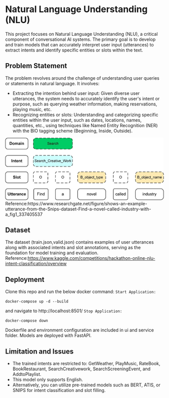 # Natural Language Understanding (NLU)
This project focuses on Natural Language Understanding (NLU), a critical component of conversational AI systems. The primary goal is to develop and train models that can accurately interpret user input (utterances) to extract intents and identify specific entities or slots within the text.

## Problem Statement
The problem revolves around the challenge of understanding user queries or statements in natural language. It involves:

- Extracting the intention behind user input: Given diverse user utterances, the system needs to accurately identify the user's intent or purpose, such as querying weather information, making reservations, playing music, etc.
- Recognizing entities or slots: Understanding and categorizing specific entities within the user input, such as dates, locations, names, quantities, etc., using techniques like Named Entity Recognition (NER) with the BIO tagging scheme (Beginning, Inside, Outside).

<img src="pic/example.png" />
Reference:https://www.researchgate.net/figure/shows-an-example-utterance-from-the-Snips-dataset-Find-a-novel-called-industry-with-a_fig1_337405537

## Dataset
The dataset (train.json,valid.json) contains examples of user utterances along with associated intents and slot annotations, serving as the foundation for model training and evaluation.
Reference:https://www.kaggle.com/competitions/hackathon-online-nlu-intent-classification/overview

## Deployment
Clone this repo and run the below docker command:
`Start Application:`
```docker
docker-compose up -d --build
```
and navigate to http://localhost:8501/
`Stop Application:`
```docker
docker-compose down
```
Dockerfile and environment configuration are included in ui and service folder. Models are deployed with FastAPI.

## Limitation and Issues
- The trained intents are restricted to: GetWeather, PlayMusic, RateBook, BookRestaurant, SearchCreativework, SearchScreeningEvent, and AddtoPlaylist.
- This model only supports English.
- Alternatively, you can utilize pre-trained models such as BERT, ATIS, or SNIPS for intent classification and slot filling.